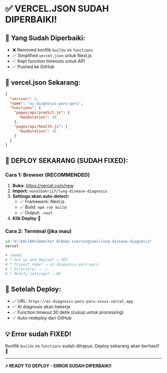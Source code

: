 # ✅ VERCEL.JSON SUDAH DIPERBAIKI!

## 🔧 **Yang Sudah Diperbaiki:**
- ❌ Removed konflik `builds` vs `functions` 
- ✅ Simplified `vercel.json` untuk Next.js
- ✅ Kept function timeouts untuk API
- ✅ Pushed ke GitHub

## 📁 **vercel.json Sekarang:**
```json
{
  "version": 2,
  "name": "ai-diagnosis-paru-paru",
  "functions": {
    "pages/api/predict.js": {
      "maxDuration": 30
    },
    "pages/api/health.js": {
      "maxDuration": 10
    }
  }
}
```

## 🚀 **DEPLOY SEKARANG (SUDAH FIXED):**

### **Cara 1: Browser (RECOMMENDED)**
1. **Buka:** https://vercel.com/new
2. **Import:** `novalbahri17/lung-disease-diagnosis`
3. **Settings akan auto-detect:**
   - ✅ Framework: Next.js
   - ✅ Build: `npm run build`
   - ✅ Output: `.next`
4. **Klik Deploy** 🚀

### **Cara 2: Terminal (jika mau)**
```bash
cd "d:\KULIAH\Semester 8\Deep Learning\eas\lung-disease-diagnosis"
vercel

# Jawab:
# ? Set up and deploy? → YES  
# ? Project name? → ai-diagnosis-paru-paru
# ? Directory? → ./
# ? Modify settings? → NO
```

## 🎯 **Setelah Deploy:**
- ✅ URL: `https://ai-diagnosis-paru-paru-xxxxx.vercel.app`
- ✅ AI diagnosis akan bekerja
- ✅ Function timeout 30 detik (cukup untuk processing)
- ✅ Auto-redeploy dari GitHub

## 💡 **Error sudah FIXED!**
Konflik `builds` vs `functions` sudah dihapus. Deploy sekarang akan berhasil! 🎉

---
**⚡ READY TO DEPLOY - ERROR SUDAH DIPERBAIKI!**
